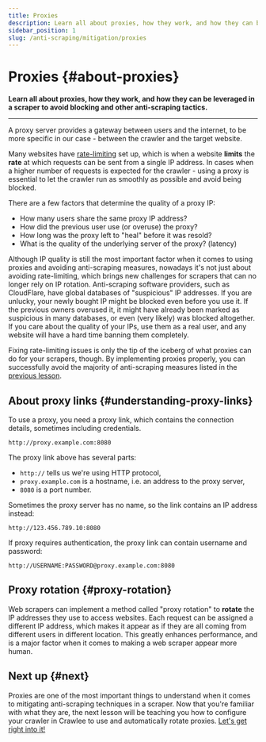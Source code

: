 ```yaml
---
title: Proxies
description: Learn all about proxies, how they work, and how they can be leveraged in a scraper to avoid blocking and other anti-scraping tactics.
sidebar_position: 1
slug: /anti-scraping/mitigation/proxies
---
```


# Proxies {#about-proxies}

**Learn all about proxies, how they work, and how they can be leveraged in a scraper to avoid blocking and other anti-scraping tactics.**

---

A proxy server provides a gateway between users and the internet, to be more specific in our case - between the crawler and the target website.

Many websites have [rate-limiting](../techniques/rate_limiting.md) set up, which is when a website **limits** the **rate** at which requests can be sent from a single IP address. In cases when a higher number of requests is expected for the crawler - using a proxy is essential to let the crawler run as smoothly as possible and avoid being blocked.

There are a few factors that determine the quality of a proxy IP:

- How many users share the same proxy IP address?
- How did the previous user use (or overuse) the proxy?
- How long was the proxy left to "heal" before it was resold?
- What is the quality of the underlying server of the proxy? (latency)

Although IP quality is still the most important factor when it comes to using proxies and avoiding anti-scraping measures, nowadays it's not just about avoiding rate-limiting, which brings new challenges for scrapers that can no longer rely on IP rotation. Anti-scraping software providers, such as CloudFlare, have global databases of "suspicious" IP addresses. If you are unlucky, your newly bought IP might be blocked even before you use it. If the previous owners overused it, it might have already been marked as suspicious in many databases, or even (very likely) was blocked altogether. If you care about the quality of your IPs, use them as a real user, and any website will have a hard time banning them completely.

Fixing rate-limiting issues is only the tip of the iceberg of what proxies can do for your scrapers, though. By implementing proxies properly, you can successfully avoid the majority of anti-scraping measures listed in the [previous lesson](../index.md).

## About proxy links {#understanding-proxy-links}

To use a proxy, you need a proxy link, which contains the connection details, sometimes including credentials.

```text
http://proxy.example.com:8080
```

The proxy link above has several parts:

- `http://` tells us we're using HTTP protocol,
- `proxy.example.com` is a hostname, i.e. an address to the proxy server,
- `8080` is a port number.

Sometimes the proxy server has no name, so the link contains an IP address instead:

```text
http://123.456.789.10:8080
```

If proxy requires authentication, the proxy link can contain username and password:

```text
http://USERNAME:PASSWORD@proxy.example.com:8080
```

## Proxy rotation {#proxy-rotation}

Web scrapers can implement a method called "proxy rotation" to **rotate** the IP addresses they use to access websites. Each request can be assigned a different IP address, which makes it appear as if they are all coming from different users in different location. This greatly enhances performance, and is a major factor when it comes to making a web scraper appear more human.

## Next up {#next}

Proxies are one of the most important things to understand when it comes to mitigating anti-scraping techniques in a scraper. Now that you're familiar with what they are, the next lesson will be teaching you how to configure your crawler in Crawlee to use and automatically rotate proxies. [Let's get right into it!](./using_proxies.md)

